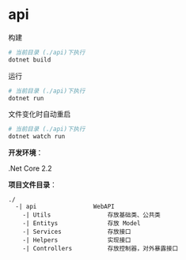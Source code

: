 # api

构建

```bash
# 当前目录 (./api)下执行
dotnet build
```

运行

```bash
# 当前目录 (./api)下执行
dotnet run
```

文件变化时自动重启

```bash
# 当前目录 (./api)下执行
dotnet watch run
```

**开发环境**：  

.Net Core 2.2  

**项目文件目录**：  

```text
./
  -| api                WebAPI
    -| Utils                存放基础类、公共类
    -| Entitys              存放 Model
    -| Services             存放接口
    -| Helpers              实现接口
    -| Controllers          存放控制器，对外暴露接口
```